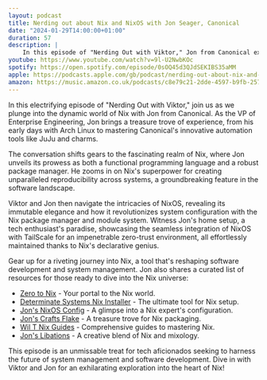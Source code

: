 ```yaml
---
layout: podcast
title: Nerding out about Nix and NixOS with Jon Seager, Canonical
date: "2024-01-29T14:00:00+01:00"
duration: 57
description: |
    In this episode of "Nerding Out with Viktor," Jon from Canonical explores the powerful features of Nix as both a functional programming language and package manager, its transformative impact on system reproducibility and configuration, and offers practical insights into NixOS, while also sharing valuable resources for enthusiasts eager to delve deeper into the Nix ecosystem.
youtube: https://www.youtube.com/watch?v=9l-U2NwbKOc
spotify: https://open.spotify.com/episode/0sOQ45d3QJdSEKIBS35aMM
apple: https://podcasts.apple.com/gb/podcast/nerding-out-about-nix-and-nixos-with-jon-seager-canonical/id1722663295?i=1000639811116
amazon: https://music.amazon.co.uk/podcasts/c8e79c21-2dde-4597-b9fb-257ecbc2bf29/episodes/8915c35d-0db9-4420-a655-7feb1b18929d/nerding-out-with-viktor-nerding-out-about-nix-and-nixos-with-jon-seager-canonical
---
```

In this electrifying episode of "Nerding Out with Viktor," join us as we plunge into the dynamic world of Nix with Jon from Canonical. As the VP of Enterprise Engineering, Jon brings a treasure trove of experience, from his early days with Arch Linux to mastering Canonical's innovative automation tools like JuJu and charms.

The conversation shifts gears to the fascinating realm of Nix, where Jon unveils its prowess as both a functional programming language and a robust package manager. He zooms in on Nix's superpower for creating unparalleled reproducibility across systems, a groundbreaking feature in the software landscape.

Viktor and Jon then navigate the intricacies of NixOS, revealing its immutable elegance and how it revolutionizes system configuration with the Nix package manager and module system. Witness Jon's home setup, a tech enthusiast's paradise, showcasing the seamless integration of NixOS with TailScale for an impenetrable zero-trust environment, all effortlessly maintained thanks to Nix's declarative genius.

Gear up for a riveting journey into Nix, a tool that's reshaping software development and system management. Jon also shares a curated list of resources for those ready to dive into the Nix universe:

* [Zero to Nix](https://zero-to-nix.com/) - Your portal to the Nix world.
* [Determinate Systems Nix Installer](https://github.com/DeterminateSystems/nix-installer) - The ultimate tool for Nix setup.
* [Jon's NixOS Config](https://github.com/jnsgruk/nixos-config) - A glimpse into a Nix expert's configuration.
* [Jon's Crafts Flake](https://github.com/jnsgruk/crafts-flake) - A treasure trove for Nix packaging.
* [Wil T Nix Guides](https://nixos.wiki/wiki/Wil_T_Nix_Guides) - Comprehensive guides to mastering Nix.
* [Jon's Libations](https://github.com/jnsgruk/libations) - A creative blend of Nix and mixology.

This episode is an unmissable treat for tech aficionados seeking to harness the future of system management and software development. Dive in with Viktor and Jon for an exhilarating exploration into the heart of Nix!